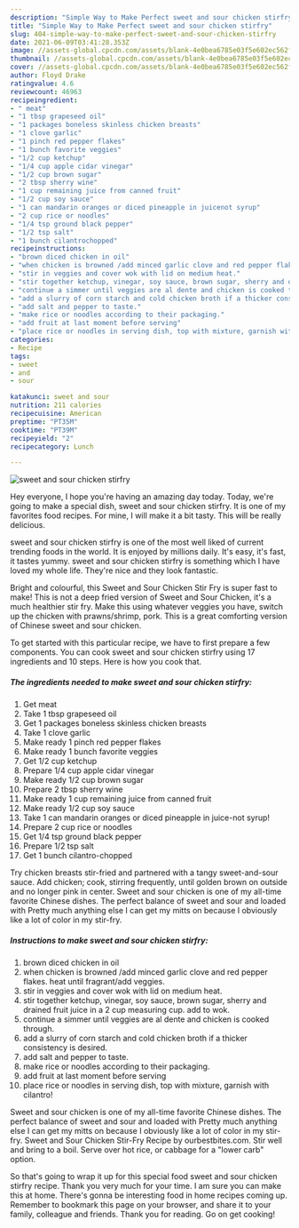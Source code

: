```yaml
---
description: "Simple Way to Make Perfect sweet and sour chicken stirfry"
title: "Simple Way to Make Perfect sweet and sour chicken stirfry"
slug: 404-simple-way-to-make-perfect-sweet-and-sour-chicken-stirfry
date: 2021-06-09T03:41:28.353Z
image: //assets-global.cpcdn.com/assets/blank-4e0bea6785e03f5e602ec562f230caae08da540cada707380b4fe1bbebba43da.png
thumbnail: //assets-global.cpcdn.com/assets/blank-4e0bea6785e03f5e602ec562f230caae08da540cada707380b4fe1bbebba43da.png
cover: //assets-global.cpcdn.com/assets/blank-4e0bea6785e03f5e602ec562f230caae08da540cada707380b4fe1bbebba43da.png
author: Floyd Drake
ratingvalue: 4.6
reviewcount: 46963
recipeingredient:
- " meat"
- "1 tbsp grapeseed oil"
- "1 packages boneless skinless chicken breasts"
- "1 clove garlic"
- "1 pinch red pepper flakes"
- "1 bunch favorite veggies"
- "1/2 cup ketchup"
- "1/4 cup apple cidar vinegar"
- "1/2 cup brown sugar"
- "2 tbsp sherry wine"
- "1 cup remaining juice from canned fruit"
- "1/2 cup soy sauce"
- "1 can mandarin oranges or diced pineapple in juicenot syrup"
- "2 cup rice or noodles"
- "1/4 tsp ground black pepper"
- "1/2 tsp salt"
- "1 bunch cilantrochopped"
recipeinstructions:
- "brown diced chicken in oil"
- "when chicken is browned /add minced garlic clove and red pepper flakes. heat until fragrant/add veggies."
- "stir in veggies and cover wok with lid on medium heat."
- "stir together ketchup, vinegar, soy sauce, brown sugar, sherry and drained fruit juice in a 2 cup measuring cup. add to wok."
- "continue a simmer until veggies are al dente and chicken is cooked through."
- "add a slurry of corn starch and cold chicken broth if a thicker consistency is desired."
- "add salt and pepper to taste."
- "make rice or noodles according to their packaging."
- "add fruit at last moment before serving"
- "place rice or noodles in serving dish, top with mixture, garnish with cilantro!"
categories:
- Recipe
tags:
- sweet
- and
- sour

katakunci: sweet and sour 
nutrition: 211 calories
recipecuisine: American
preptime: "PT35M"
cooktime: "PT39M"
recipeyield: "2"
recipecategory: Lunch

---
```



![sweet and sour chicken stirfry](//assets-global.cpcdn.com/assets/blank-4e0bea6785e03f5e602ec562f230caae08da540cada707380b4fe1bbebba43da.png)

Hey everyone, I hope you're having an amazing day today. Today, we're going to make a special dish, sweet and sour chicken stirfry. It is one of my favorites food recipes. For mine, I will make it a bit tasty. This will be really delicious.

sweet and sour chicken stirfry is one of the most well liked of current trending foods in the world. It is enjoyed by millions daily. It's easy, it's fast, it tastes yummy. sweet and sour chicken stirfry is something which I have loved my whole life. They're nice and they look fantastic.

Bright and colourful, this Sweet and Sour Chicken Stir Fry is super fast to make! This is not a deep fried version of Sweet and Sour Chicken, it&#39;s a much healthier stir fry. Make this using whatever veggies you have, switch up the chicken with prawns/shrimp, pork. This is a great comforting version of Chinese sweet and sour chicken.


To get started with this particular recipe, we have to first prepare a few components. You can cook sweet and sour chicken stirfry using 17 ingredients and 10 steps. Here is how you cook that.

<!--inarticleads1-->

##### The ingredients needed to make sweet and sour chicken stirfry:

1. Get  meat
1. Take 1 tbsp grapeseed oil
1. Get 1 packages boneless skinless chicken breasts
1. Take 1 clove garlic
1. Make ready 1 pinch red pepper flakes
1. Make ready 1 bunch favorite veggies
1. Get 1/2 cup ketchup
1. Prepare 1/4 cup apple cidar vinegar
1. Make ready 1/2 cup brown sugar
1. Prepare 2 tbsp sherry wine
1. Make ready 1 cup remaining juice from canned fruit
1. Make ready 1/2 cup soy sauce
1. Take 1 can mandarin oranges or diced pineapple in juice-not syrup!
1. Prepare 2 cup rice or noodles
1. Get 1/4 tsp ground black pepper
1. Prepare 1/2 tsp salt
1. Get 1 bunch cilantro-chopped


Try chicken breasts stir-fried and partnered with a tangy sweet-and-sour sauce. Add chicken; cook, stirring frequently, until golden brown on outside and no longer pink in center. Sweet and sour chicken is one of my all-time favorite Chinese dishes. The perfect balance of sweet and sour and loaded with Pretty much anything else I can get my mitts on because I obviously like a lot of color in my stir-fry. 

<!--inarticleads2-->

##### Instructions to make sweet and sour chicken stirfry:

1. brown diced chicken in oil
1. when chicken is browned /add minced garlic clove and red pepper flakes. heat until fragrant/add veggies.
1. stir in veggies and cover wok with lid on medium heat.
1. stir together ketchup, vinegar, soy sauce, brown sugar, sherry and drained fruit juice in a 2 cup measuring cup. add to wok.
1. continue a simmer until veggies are al dente and chicken is cooked through.
1. add a slurry of corn starch and cold chicken broth if a thicker consistency is desired.
1. add salt and pepper to taste.
1. make rice or noodles according to their packaging.
1. add fruit at last moment before serving
1. place rice or noodles in serving dish, top with mixture, garnish with cilantro!


Sweet and sour chicken is one of my all-time favorite Chinese dishes. The perfect balance of sweet and sour and loaded with Pretty much anything else I can get my mitts on because I obviously like a lot of color in my stir-fry. Sweet and Sour Chicken Stir-Fry Recipe by ourbestbites.com. Stir well and bring to a boil. Serve over hot rice, or cabbage for a &#34;lower carb&#34; option. 

So that's going to wrap it up for this special food sweet and sour chicken stirfry recipe. Thank you very much for your time. I am sure you can make this at home. There's gonna be interesting food in home recipes coming up. Remember to bookmark this page on your browser, and share it to your family, colleague and friends. Thank you for reading. Go on get cooking!
